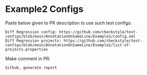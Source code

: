 # Example2 Configs
Paste below given to PR description to use such test configs:
```
Diff Regression config: https://github.com/checkstyle/test-configs/blob/main/AnnotationOnSameLine/Example2/config.xml
Diff Regression projects: https://github.com/checkstyle/test-configs/blob/main/AnnotationOnSameLine/Example2/list-of-projects.properties
```
Make comment in PR:
```
Github, generate report
```
